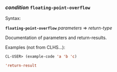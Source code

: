 ### <em>condition</em> <strong>`floating-point-overflow`</strong>

Syntax:

<strong>`floating-point-overflow`</strong> <em>parameters</em> => <em>return-type</em>

Documentation of parameters and return-results.

Examples (not from CLHS...):

```lisp
CL-USER> (example-code 'a 'b 'c)

'return-result
```
